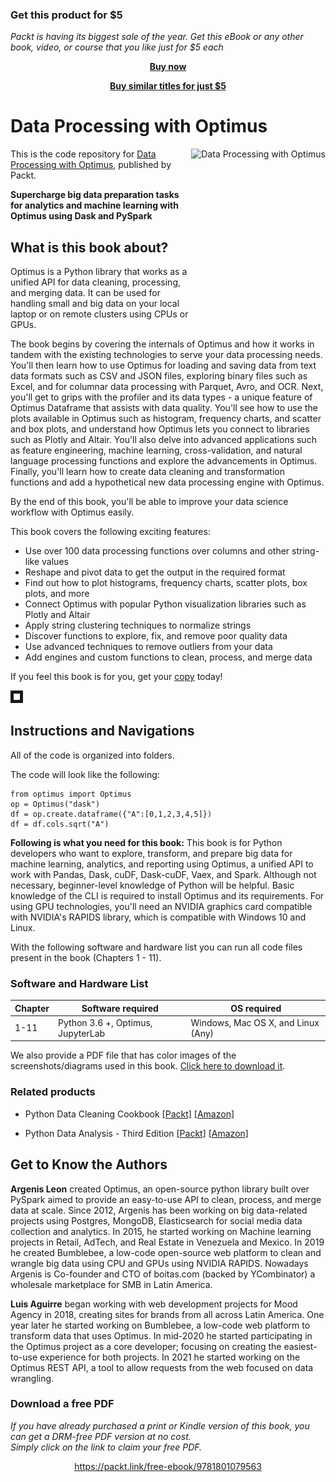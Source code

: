
### Get this product for $5

<i>Packt is having its biggest sale of the year. Get this eBook or any other book, video, or course that you like just for $5 each</i>


<b><p align='center'>[Buy now](https://packt.link/9781801079563)</p></b>


<b><p align='center'>[Buy similar titles for just $5](https://subscription.packtpub.com/search)</p></b>


# Data Processing with Optimus

<a href="https://www.packtpub.com/product/data-processing-with-optimus/9781801079563?utm_source=github&utm_medium=repository&utm_campaign=9781801079563"><img src="https://static.packt-cdn.com/products/9781801079563/cover/smaller" alt="Data Processing with Optimus" height="256px" align="right"></a>

This is the code repository for [Data Processing with Optimus](https://www.packtpub.com/product/data-processing-with-optimus/9781801079563?utm_source=github&utm_medium=repository&utm_campaign=9781801079563), published by Packt.

**Supercharge big data preparation tasks for analytics and machine learning with Optimus using Dask and PySpark**

## What is this book about?
Optimus is a Python library that works as a unified API for data cleaning, processing, and merging data. It can be used for handling small and big data on your local laptop or on remote clusters using CPUs or GPUs.

The book begins by covering the internals of Optimus and how it works in tandem with the existing technologies to serve your data processing needs. You'll then learn how to use Optimus for loading and saving data from text data formats such as CSV and JSON files, exploring binary files such as Excel, and for columnar data processing with Parquet, Avro, and OCR. Next, you'll get to grips with the profiler and its data types - a unique feature of Optimus Dataframe that assists with data quality. You'll see how to use the plots available in Optimus such as histogram, frequency charts, and scatter and box plots, and understand how Optimus lets you connect to libraries such as Plotly and Altair. You'll also delve into advanced applications such as feature engineering, machine learning, cross-validation, and natural language processing functions and explore the advancements in Optimus. Finally, you'll learn how to create data cleaning and transformation functions and add a hypothetical new data processing engine with Optimus.

By the end of this book, you'll be able to improve your data science workflow with Optimus easily.

This book covers the following exciting features: 
* Use over 100 data processing functions over columns and other string-like values
* Reshape and pivot data to get the output in the required format
* Find out how to plot histograms, frequency charts, scatter plots, box plots, and more
* Connect Optimus with popular Python visualization libraries such as Plotly and Altair
* Apply string clustering techniques to normalize strings
* Discover functions to explore, fix, and remove poor quality data
* Use advanced techniques to remove outliers from your data
* Add engines and custom functions to clean, process, and merge data

If you feel this book is for you, get your [copy](https://www.amazon.com/dp/1801079560) today!

<a href="https://www.packtpub.com/?utm_source=github&utm_medium=banner&utm_campaign=GitHubBanner"><img src="https://raw.githubusercontent.com/PacktPublishing/GitHub/master/GitHub.png" alt="https://www.packtpub.com/" border="5" /></a>

## Instructions and Navigations
All of the code is organized into folders.

The code will look like the following:
```
from optimus import Optimus
op = Optimus("dask")
df = op.create.dataframe({"A":[0,1,2,3,4,5]})
df = df.cols.sqrt("A")

```

**Following is what you need for this book:**
This book is for Python developers who want to explore, transform, and prepare big data for machine learning, analytics, and reporting using Optimus, a unified API to work with Pandas, Dask, cuDF, Dask-cuDF, Vaex, and Spark. Although not necessary, beginner-level knowledge of Python will be helpful. Basic knowledge of the CLI is required to install Optimus and its requirements. For using GPU technologies, you'll need an NVIDIA graphics card compatible with NVIDIA's RAPIDS library, which is compatible with Windows 10 and Linux.

With the following software and hardware list you can run all code files present in the book (Chapters 1 - 11).

### Software and Hardware List

| Chapter  | Software required                                                                    | OS required                        |
| -------- | -------------------------------------------------------------------------------------| -----------------------------------|
|  	1-11   |   Python 3.6 +, Optimus, JupyterLab                                            			| Windows, Mac OS X, and Linux (Any) |

We also provide a PDF file that has color images of the screenshots/diagrams used in this book. [Click here to download it](https://static.packt-cdn.com/downloads/9781801079563_ColorImages.pdf).


### Related products <Other books you may enjoy>
* Python Data Cleaning Cookbook [[Packt]](https://www.packtpub.com/product/python-data-cleaning-cookbook/9781800565661) [[Amazon]](https://www.amazon.com/dp/1800565666)

* Python Data Analysis - Third Edition [[Packt]](https://www.packtpub.com/product/python-data-analysis-third-edition/9781789955248) [[Amazon]](https://www.amazon.com/dp/1789955246)

## Get to Know the Authors
**Argenis Leon** created Optimus, an open-source python library built over PySpark aimed to provide an easy-to-use API to clean, process, and merge data at scale. Since 2012, Argenis has been working on big data-related projects using Postgres, MongoDB, Elasticsearch for social media data collection and analytics. In 2015, he started working on Machine learning projects in Retail, AdTech, and Real Estate in Venezuela and Mexico. In 2019 he created Bumblebee, a low-code open-source web platform to clean and wrangle big data using CPU and GPUs using NVIDIA RAPIDS. Nowadays Argenis is Co-founder and CTO of boitas.com (backed by YCombinator) a wholesale marketplace for SMB in Latin America.

**Luis Aguirre** began working with web development projects for Mood Agency in 2018, creating sites for brands from all across Latin America. One year later he started working on Bumblebee, a low-code web platform to transform data that uses Optimus. In mid-2020 he started participating in the Optimus project as a core developer; focusing on creating the easiest-to-use experience for both projects. In 2021 he started working on the Optimus REST API, a tool to allow requests from the web focused on data wrangling.

### Download a free PDF

 <i>If you have already purchased a print or Kindle version of this book, you can get a DRM-free PDF version at no cost.<br>Simply click on the link to claim your free PDF.</i>
<p align="center"> <a href="https://packt.link/free-ebook/9781801079563">https://packt.link/free-ebook/9781801079563 </a> </p>